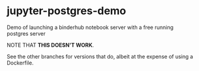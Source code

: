 # jupyter-postgres-demo
Demo of launching a binderhub notebook server with a free running postgres server

NOTE THAT **THIS DOESN'T WORK**.

See the other branches for versions that do, albeit at the expense of using a Dockerfile.


